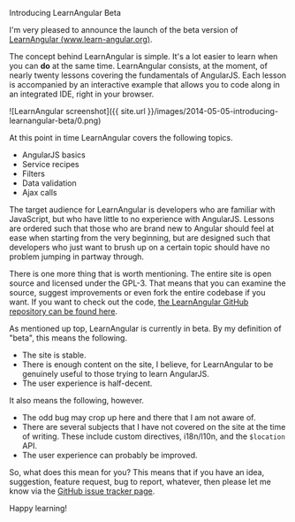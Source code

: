 Introducing LearnAngular Beta

I'm very pleased to announce the launch of the beta version of [LearnAngular (www.learn-angular.org)](http://www.learn-angular.org).

The concept behind LearnAngular is simple. It's a lot easier to learn when you can **do** at the same time.  LearnAngular consists, at the moment, of nearly twenty lessons covering the fundamentals of AngularJS. Each lesson is accompanied by an interactive example that allows you to code along in an integrated IDE, right in your browser.

![LearnAngular screenshot]({{ site.url }}/images/2014-05-05-introducing-learnangular-beta/0.png)

At this point in time LearnAngular covers the following topics.

+ AngularJS basics
+ Service recipes
+ Filters
+ Data validation
+ Ajax calls

The target audience for LearnAngular is developers who are familiar with JavaScript, but who have little to no experience with AngularJS. Lessons are ordered such that those who are brand new to Angular should feel at ease when starting from the very beginning, but are designed such that developers who just want to brush up on a certain topic should have no problem jumping in partway through.

There is one more thing that is worth mentioning. The entire site is open source and licensed under the GPL-3. That means that you can examine the source, suggest improvements or even fork the entire codebase if you want. If you want to check out the code, [the LearnAngular GitHub repository can be found here](https://github.com/LeviBotelho/angular-tutorial).

As mentioned up top, LearnAngular is currently in beta. By my definition of "beta", this means the following.

+ The site is stable.
+ There is enough content on the site, I believe, for LearnAngular to be genuinely useful to those trying to learn AngularJS.
+ The user experience is half-decent.

It also means the following, however.

+ The odd bug may crop up here and there that I am not aware of.
+ There are several subjects that I have not covered on the site at the time of writing. These include custom directives, i18n/l10n, and the `$location` API. 
+ The user experience can probably be improved.

So, what does this mean for you? This means that if you have an idea, suggestion, feature request, bug to report, whatever, then please let me know via the [GitHub issue tracker page](https://github.com/LeviBotelho/angular-tutorial/issues).

Happy learning!